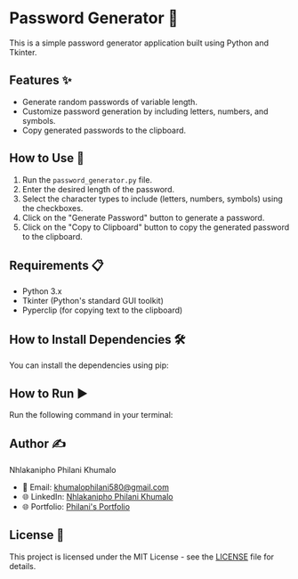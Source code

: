 # Password Generator 🔐

This is a simple password generator application built using Python and Tkinter.

## Features ✨

- Generate random passwords of variable length.
- Customize password generation by including letters, numbers, and symbols.
- Copy generated passwords to the clipboard.

## How to Use 🚀

1. Run the `password_generator.py` file.
2. Enter the desired length of the password.
3. Select the character types to include (letters, numbers, symbols) using the checkboxes.
4. Click on the "Generate Password" button to generate a password.
5. Click on the "Copy to Clipboard" button to copy the generated password to the clipboard.

## Requirements 📋

- Python 3.x
- Tkinter (Python's standard GUI toolkit)
- Pyperclip (for copying text to the clipboard)

## How to Install Dependencies 🛠️

You can install the dependencies using pip:


## How to Run ▶️

Run the following command in your terminal:


## Author ✍️

Nhlakanipho Philani Khumalo
- 📧 Email: khumalophilani580@gmail.com
- 🌐 LinkedIn: [Nhlakanipho Philani Khumalo](https://www.linkedin.com/in/nhlakanipho-philani-khumalo-679726224/)
- 🌐 Portfolio: [Philani's Portfolio](https://philani-portfolio.netlify.app/)

## License 📄

This project is licensed under the MIT License - see the [LICENSE](LICENSE) file for details.
